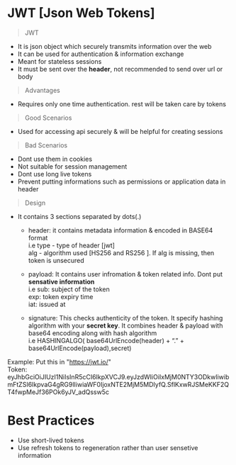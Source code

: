 # JWT [Json Web Tokens]

> JWT
- It is json object which securely transmits information over the web
- It can be used for authentication & information exchange 
- Meant for stateless sessions
- It must be sent over the **header**, not recommended to send over url or body
  
> Advantages
- Requires only one time authentication. rest will be taken care by tokens

> Good Scenarios
- Used for accessing api securely & will be helpful for creating sessions

> Bad Scenarios 
- Dont use them in cookies
- Not suitable for session management
- Dont use long live tokens
- Prevent putting informations such as permissions or application data in header

> Design
- It contains 3 sections separated by dots(.)
  - header: it contains metadata information & encoded in BASE64 format <br>
    i.e type - type of header [jwt] <br>
        alg - algorithm used [HS256 and RS256 ]. If alg is missing, then token is unsecured 
        
  - payload: It contains user infromation & token related info. Dont put **sensative information** <br>
    i.e sub: subject of the token <br>
        exp: token expiry time <br>
        iat: issued at <br>
     
  - signature: This checks authenticity of the token. It specify hashing algorithm with your **secret key**. It combines header & payload with base64 encoding along with hash algorithm <br>
      i.e  HASHINGALGO( base64UrlEncode(header) + “.” + base64UrlEncode(payload),secret)
    

Example: Put this in "https://jwt.io/" <br>
Token: eyJhbGciOiJIUzI1NiIsInR5cCI6IkpXVCJ9.eyJzdWIiOiIxMjM0NTY3ODkwIiwibmFtZSI6IkpvaG4gRG9lIiwiaWF0IjoxNTE2MjM5MDIyfQ.SflKxwRJSMeKKF2QT4fwpMeJf36POk6yJV_adQssw5c <br>

# Best Practices
- Use short-lived tokens
- Use refresh tokens to regeneration rather than user sensetive information
